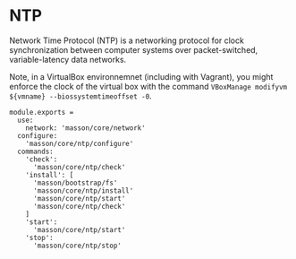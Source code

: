 
# NTP

Network Time Protocol (NTP) is a networking protocol for clock synchronization
between computer systems over packet-switched, variable-latency data networks.

Note, in a VirtualBox environnemnet (including with Vagrant), you might enforce
the clock of the virtual box with the command 
`VBoxManage modifyvm ${vmname} --biossystemtimeoffset -0`.

    module.exports =
      use:
        network: 'masson/core/network'
      configure:
        'masson/core/ntp/configure'
      commands:
        'check':
          'masson/core/ntp/check'
        'install': [
          'masson/bootstrap/fs'
          'masson/core/ntp/install'
          'masson/core/ntp/start'
          'masson/core/ntp/check'
        ]
        'start':
          'masson/core/ntp/start'
        'stop':
          'masson/core/ntp/stop'
